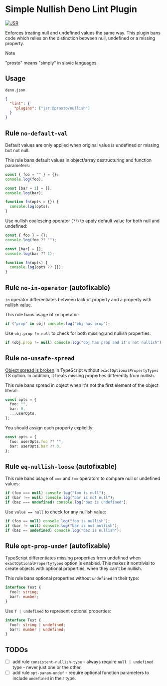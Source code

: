 # Simple Nullish Deno Lint Plugin

[![JSR](https://jsr.io/badges/@prosto/nullish)](https://jsr.io/@prosto/nullish)

Enforces treating null and undefined values the same way. This plugin bans code
which relies on the distinction between null, undefined or a missing property.

> [!NOTE]
> "prosto" means "simply" in slavic languages.

## Usage

`deno.json`

```json
{
  "lint": {
    "plugins": ["jsr:@prosto/nullish"]
  }
}
```

## Rule `no-default-val`

Default values are only applied when original value is undefined or missing but
not null.

This rule bans default values in object/array destructuring and function
parameters:

```ts
const { foo = "" } = {};
console.log(foo);

const [bar = 1] = [];
console.log(bar);

function fn(opts = {}) {
  console.log(opts);
}
```

Use nullish coalescing operator (`??`) to apply default value for both null and
undefined:

```ts
const { foo } = {};
console.log(foo ?? "");

const [bar] = [];
console.log(bar ?? 1);

function fn(opts) {
  console.log(opts ?? {});
}
```

## Rule `no-in-operator` (autofixable)

`in` operator differentiates between lack of property and a property with
nullish value.

This rule bans usage of `in` operator:

```ts
if ("prop" in obj) console.log("obj has prop");
```

Use `obj.prop != null` to check for both missing and nullish properties:

```ts
if (obj.prop != null) console.log("obj has prop and it's not nullish");
```

## Rule `no-unsafe-spread`

[Object spread is broken] in TypeScript without `exactOptionalPropertyTypes` TS
option. In addition, it treats missing properties differently from nullish.

This rule bans spread in object when it's not the first element of the object
literal:

```ts
const opts = {
  foo: "",
  bar: 0,
  ...userOpts,
};
```

You should assign each property explicitly:

```ts
const opts = {
  foo: userOpts.foo ?? "",
  bar: userOpts.bar ?? 0,
};
```

[Object spread is broken]: https://www.typescriptlang.org/play/?#code/GYVwdgxgLglg9mABMOcAUcAOUDOAuRAb0RwH4CcoAnGMAc0QF8BKIgKEUQgUqJKcQBePvkQAiMQBpEAOjlZcTANwcuPOABsApjI1w6aHDKhwAqpkxaqAYQCGOLWmbMVjNmxTpio8ABMtwLRavkwubEA

## Rule `eq-nullish-loose` (autofixable)

This rule bans usage of `===` and `!==` operators to compare null or undefined
values:

```ts
if (foo === null) console.log("foo is null");
if (bar !== null) console.log("bar is not null");
if (baz === undefined) console.log("baz is undefined");
```

Use `value == null` to check for any nullish value:

```ts
if (foo == null) console.log("foo is nullish");
if (bar != null) console.log("bar is not nullish");
if (baz == undefined) console.log("baz is nullish");
```

## Rule `opt-prop-undef` (autofixable)

TypeScript differentiates missing properties from undefined when
`exactOptionalPropertyTypes` option is enabled. This makes it nontrivial to
create objects with optional properties, when they can't be nullish.

This rule bans optional properties without `undefined` in their type:

```ts
interface Test {
  foo?: string;
  bar?: number;
}
```

Use `T | undefined` to represent optional properties:

```ts
interface Test {
  foo?: string | undefined;
  bar?: number | undefined;
}
```

## TODOs

- [ ] add rule `consistent-nullish-type` - always require `null | undefined`
      type - never just one or the other.
- [ ] add rule `opt-param-undef` - require optional function parameters to
      include `undefined` in their type.
